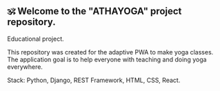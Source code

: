 ## 🕉 Welcome to the "ATHAYOGA" project repository.

Educational project.

This repository was created for the adaptive PWA to make yoga classes. </br> 
The application goal is to help everyone with teaching and doing yoga everywhere.

Stack: Python, Django, REST Framework, HTML, CSS, React.
